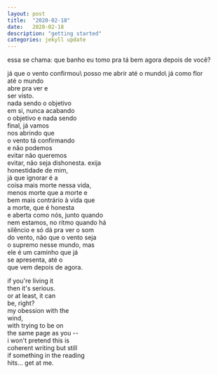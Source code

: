 ```yaml
---
layout: post
title:  "2020-02-18"
date:   2020-02-18
description: "getting started"
categories: jekyll update
---
```

essa se chama: que banho eu tomo pra tá bem agora depois de você?

já que o vento confirmou\\
posso me abrir até o mundo\\
já como flor\
até o mundo\
abre pra ver e\
ser visto.\
nada sendo o objetivo\
em si, nunca acabando\
o objetivo e nada sendo\
final, já vamos\
nos abrindo que\
o vento tá confirmando\
e não podemos\
evitar não queremos\
evitar, não seja dishonesta. exija\
honestidade de mim,\
já que ignorar é a\
coisa mais morte nessa vida,\
menos morte que a morte e\
bem mais contrário à vida que\
a morte, que é honesta\
e aberta como nós, junto quando\
nem estamos, no ritmo quando há\
silêncio e só dá pra ver o som\
do vento, não que o vento seja\
o supremo nesse mundo, mas\
ele é um caminho que já\
se apresenta, até o\
que vem depois de agora.

   if you're living it\
   then it's serious.\
     or at least, it can\
   be, right?\
   my obession with the\
   wind,\
     with trying to be on\
   the same page as you --\
   i won't pretend this is\
   coherent writing but still\
   if something in the reading\
   hits...   get at me.
